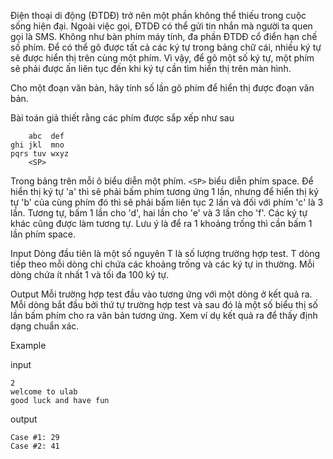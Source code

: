 Điện thoại di động (ĐTDĐ) trở nên một phần không thể thiếu trong cuộc sống hiện đại. Ngoài việc gọi, ĐTDĐ có thể gửi tin nhắn mà người ta quen gọi là SMS. Không như bàn phím máy tính, đa phần ĐTDĐ cổ điển hạn chế số phím. Để có thể gõ được tất cả các ký tự trong bảng chữ cái, nhiều ký tự sẽ được hiển thị trên cùng một phím. Vì vậy, để gõ một số ký tự, một phím sẽ phải được ấn liên tục đến khi ký tự cần tìm hiển thị trên màn hình.

Cho một đoạn văn bản, hãy tính số lần gõ phím để hiển thị được đoạn văn bản.

Bài toán giả thiết rằng các phím được sắp xếp như sau
```
    abc  def 
ghi jkl  mno 
pqrs tuv wxyz
    <SP>
```
Trong bảng trên mỗi ô biểu diễn một phím. ```<SP>``` biểu diễn phím space. Để hiển thị ký tự 'a' thì sẽ phải bấm phím tương ứng 1 lần, nhưng để hiển thị ký tự 'b' của cùng phím đó thì sẽ phải bấm liên tục 2 lần và đối với phím 'c' là 3 lần. Tương tự, bấm 1 lần cho 'd', hai lần cho 'e' và 3 lần cho 'f'. Các ký tự khác cũng được làm tương tự. Lưu ý là để ra 1 khoảng trống thì cần bấm 1 lần phím space.

Input
Dòng đầu tiên là một số nguyên T
là số lượng trường hợp test. T
dòng tiếp theo mỗi dòng chỉ chứa các khoảng trống và các ký tự in thường. Mỗi dòng chứa ít nhất 1 và tối đa 100 ký tự.

Output
Mỗi trường hợp test đầu vào tương ứng với một dòng ở kết quả ra. Mỗi dòng bắt đầu bởi thứ tự trường hợp test và sau đó là một số biểu thị số lần bấm phím cho ra văn bản tương ứng. Xem ví dụ kết quả ra để thấy định dạng chuẩn xác.

Example

input

```
2
welcome to ulab
good luck and have fun
```

output

```
Case #1: 29
Case #2: 41
```
